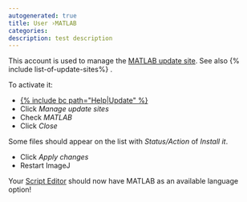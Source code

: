 ```yaml
---
autogenerated: true
title: User ›MATLAB
categories: 
description: test description
---
```


This account is used to manage the [MATLAB update site](http://sites.imagej.net/MATLAB/). See also {% include list-of-update-sites%}
.

To activate it:

-   [{% include bc path="Help|Update" %}](/update-sites)
-   Click *Manage update sites*
-   Check *MATLAB*
-   Click *Close*

Some files should appear on the list with *Status/Action* of *Install it*.

-   Click *Apply changes*
-   Restart ImageJ

Your [Script Editor](/scripting/script-editor) should now have MATLAB as an available language option!
